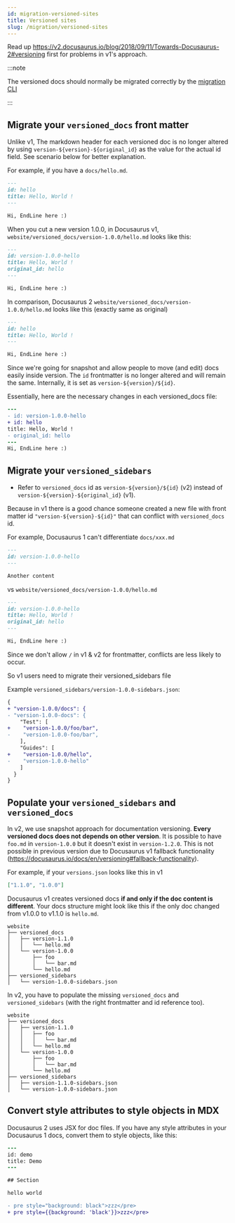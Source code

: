 ```yaml
---
id: migration-versioned-sites
title: Versioned sites
slug: /migration/versioned-sites
---
```


Read up https://v2.docusaurus.io/blog/2018/09/11/Towards-Docusaurus-2#versioning first for problems in v1's approach.

:::note

The versioned docs should normally be migrated correctly by the [migration CLI](./migration-automated.md)

:::

## Migrate your `versioned_docs` front matter

Unlike v1, The markdown header for each versioned doc is no longer altered by using `version-${version}-${original_id}` as the value for the actual id field. See scenario below for better explanation.

For example, if you have a `docs/hello.md`.

```md
---
id: hello
title: Hello, World !
---

Hi, EndLine here :)
```

When you cut a new version 1.0.0, in Docusaurus v1, `website/versioned_docs/version-1.0.0/hello.md` looks like this:

```md
---
id: version-1.0.0-hello
title: Hello, World !
original_id: hello
---

Hi, EndLine here :)
```

In comparison, Docusaurus 2 `website/versioned_docs/version-1.0.0/hello.md` looks like this (exactly same as original)

```md
---
id: hello
title: Hello, World !
---

Hi, EndLine here :)
```

Since we're going for snapshot and allow people to move (and edit) docs easily inside version. The `id` frontmatter is no longer altered and will remain the same. Internally, it is set as `version-${version}/${id}`.

Essentially, here are the necessary changes in each versioned_docs file:

```diff {2-3,5}
---
- id: version-1.0.0-hello
+ id: hello
title: Hello, World !
- original_id: hello
---
Hi, EndLine here :)
```

## Migrate your `versioned_sidebars`

- Refer to `versioned_docs` id as `version-${version}/${id}` (v2) instead of `version-${version}-${original_id}` (v1).

Because in v1 there is a good chance someone created a new file with front matter id `"version-${version}-${id}"` that can conflict with `versioned_docs` id.

For example, Docusaurus 1 can't differentiate `docs/xxx.md`

```md
---
id: version-1.0.0-hello
---

Another content
```

vs `website/versioned_docs/version-1.0.0/hello.md`

```md
---
id: version-1.0.0-hello
title: Hello, World !
original_id: hello
---

Hi, EndLine here :)
```

Since we don't allow `/` in v1 & v2 for frontmatter, conflicts are less likely to occur.

So v1 users need to migrate their versioned_sidebars file

Example `versioned_sidebars/version-1.0.0-sidebars.json`:

```diff {2-3,5-6,9-10}  title="versioned_sidebars/version-1.0.0-sidebars.json"
{
+ "version-1.0.0/docs": {
- "version-1.0.0-docs": {
    "Test": [
+    "version-1.0.0/foo/bar",
-    "version-1.0.0-foo/bar",
    ],
    "Guides": [
+    "version-1.0.0/hello",
-    "version-1.0.0-hello"
    ]
  }
}
```

## Populate your `versioned_sidebars` and `versioned_docs`

In v2, we use snapshot approach for documentation versioning. **Every versioned docs does not depends on other version**. It is possible to have `foo.md` in `version-1.0.0` but it doesn't exist in `version-1.2.0`. This is not possible in previous version due to Docusaurus v1 fallback functionality (https://docusaurus.io/docs/en/versioning#fallback-functionality).

For example, if your `versions.json` looks like this in v1

```json title="versions.json"
["1.1.0", "1.0.0"]
```

Docusaurus v1 creates versioned docs **if and only if the doc content is different**. Your docs structure might look like this if the only doc changed from v1.0.0 to v1.1.0 is `hello.md`.

```shell
website
├── versioned_docs
│   ├── version-1.1.0
│   │   └── hello.md
│   └── version-1.0.0
│       ├── foo
│       │   └── bar.md
│       └── hello.md
├── versioned_sidebars
│   └── version-1.0.0-sidebars.json
```

In v2, you have to populate the missing `versioned_docs` and `versioned_sidebars` (with the right frontmatter and id reference too).

```shell {3-5,12}
website
├── versioned_docs
│   ├── version-1.1.0
│   │   ├── foo
│   │   │   └── bar.md
│   │   └── hello.md
│   └── version-1.0.0
│       ├── foo
│       │   └── bar.md
│       └── hello.md
├── versioned_sidebars
│   ├── version-1.1.0-sidebars.json
│   └── version-1.0.0-sidebars.json
```

## Convert style attributes to style objects in MDX

Docusaurus 2 uses JSX for doc files. If you have any style attributes in your Docusaurus 1 docs, convert them to style objects, like this:

```diff
---
id: demo
title: Demo
---

## Section

hello world

- pre style="background: black">zzz</pre>
+ pre style={{background: 'black'}}>zzz</pre>
```
